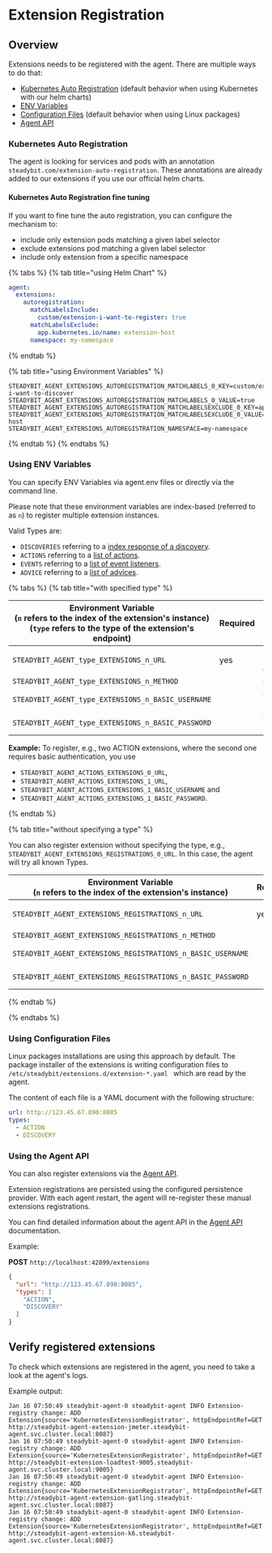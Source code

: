 # Extension Registration

## Overview

Extensions needs to be registered with the agent. There are multiple ways to do that:

- [Kubernetes Auto Registration](#kubernetes-auto-registration) (default behavior when using Kubernetes with our helm charts)
- [ENV Variables](#using-env-variables)
- [Configuration Files](#using-configuration-files) (default behavior when using Linux packages)
- [Agent API](#using-the-agent-api)

### Kubernetes Auto Registration

The agent is looking for services and pods with an annotation `steadybit.com/extension-auto-registration`. These annotations are already added to our
extensions if you use our official helm charts.

#### Kubernetes Auto Registration fine tuning

If you want to fine tune the auto registration, you can configure the mechanism to:

- include only extension pods matching a given label selector
- exclude extensions pod matching a given label selector
- include only extension from a specific namespace

{% tabs %}
{% tab title="using Helm Chart" %}

```yaml
agent:
  extensions:
    autoregistration:
      matchLabelsInclude:
        custom/extension-i-want-to-register: true
      matchLabelsExclude:
        app.kubernetes.io/name: extension-host
      namespace: my-namespace
```

{% endtab %}

{% tab title="using Environment Variables" %}
```
STEADYBIT_AGENT_EXTENSIONS_AUTOREGISTRATION_MATCHLABELS_0_KEY=custom/extension-i-want-to-discover
STEADYBIT_AGENT_EXTENSIONS_AUTOREGISTRATION_MATCHLABELS_0_VALUE=true
STEADYBIT_AGENT_EXTENSIONS_AUTOREGISTRATION_MATCHLABELSEXCLUDE_0_KEY=app.kubernetes.io/name
STEADYBIT_AGENT_EXTENSIONS_AUTOREGISTRATION_MATCHLABELSEXCLUDE_0_VALUE=extension-host
STEADYBIT_AGENT_EXTENSIONS_AUTOREGISTRATION_NAMESPACE=my-namespace
```
{% endtab %}
{% endtabs %}


### Using ENV Variables

You can specify ENV Variables via agent.env files or directly via the command line.

Please note that these environment variables are index-based (referred to as `n`) to register multiple extension instances.

Valid Types are:

- `DISCOVERIES` referring to a [index response of a discovery](https://github.com/steadybit/discovery-kit/blob/main/docs/discovery-api.md#index-response).
- `ACTIONS` referring to a [list of actions](https://github.com/steadybit/action-kit/blob/main/docs/action-api.md#action-list).
- `EVENTS` referring to a [list of event listeners](https://github.com/steadybit/event-kit/blob/main/docs/event-api.md#event-listeners-list).
- `ADVICE` referring to a [list of advices](https://github.com/steadybit/advice-kit/blob/main/docs/advice-api.md#index-response).

{% tabs %}
{% tab title="with specified type" %}

| Environment Variable<br/>(`n` refers to the index of the extension's instance)<br/>(`type` refers to the type of the extension's endpoint) | Required | Description                                                                                                         |
|--------------------------------------------------------------------------------------------------------------------------------------------|----------|---------------------------------------------------------------------------------------------------------------------|
| `STEADYBIT_AGENT_type_EXTENSIONS_n_URL`                                                                                                    | yes      | Fully-qualified URL of the endpoint, e.g., `http://my-extension.steadybit-extension.svc.cluster.local:8080/actions` |
| `STEADYBIT_AGENT_type_EXTENSIONS_n_METHOD`                                                                                                 |          | Optional HTTP method to use. Default: `GET`                                                                         |
| `STEADYBIT_AGENT_type_EXTENSIONS_n_BASIC_USERNAME`                                                                                         |          | Optional basic authentication username to use within HTTP requests.                                                 |
| `STEADYBIT_AGENT_type_EXTENSIONS_n_BASIC_PASSWORD`                                                                                         |          | Optional basic authentication password to use within HTTP requests.                                                 |

**Example:**
To register, e.g., two ACTION extensions, where the second one requires basic authentication, you use

- `STEADYBIT_AGENT_ACTIONS_EXTENSIONS_0_URL`,
- `STEADYBIT_AGENT_ACTIONS_EXTENSIONS_1_URL`,
- `STEADYBIT_AGENT_ACTIONS_EXTENSIONS_1_BASIC_USERNAME` and
- `STEADYBIT_AGENT_ACTIONS_EXTENSIONS_1_BASIC_PASSWORD`.

{% endtab %}

{% tab title="without specifying a type" %}

You can also register extension without specifying the type, e.g., `STEADYBIT_AGENT_EXTENSIONS_REGISTRATIONS_0_URL`. In this case, the agent will try all known Types.

| Environment Variable<br/>(`n` refers to the index of the extension's instance) | Required | Description                                                                                                         |
|--------------------------------------------------------------------------------|----------|---------------------------------------------------------------------------------------------------------------------|
| `STEADYBIT_AGENT_EXTENSIONS_REGISTRATIONS_n_URL`                               | yes      | Fully-qualified URL of the endpoint, e.g., `http://my-extension.steadybit-extension.svc.cluster.local:8080/actions` |
| `STEADYBIT_AGENT_EXTENSIONS_REGISTRATIONS_n_METHOD`                            |          | Optional HTTP method to use. Default: `GET`                                                                         |
| `STEADYBIT_AGENT_EXTENSIONS_REGISTRATIONS_n_BASIC_USERNAME`                    |          | Optional basic authentication username to use within HTTP requests.                                                 |
| `STEADYBIT_AGENT_EXTENSIONS_REGISTRATIONS_n_BASIC_PASSWORD`                    |          | Optional basic authentication password to use within HTTP requests.                                                 |

{% endtab %}

{% endtabs %}


### Using Configuration Files

Linux packages installations are using this approach by default. The package installer of the extensions is writing configuration files to
`/etc/steadybit/extensions.d/extension-*.yaml ` which are read by the agent.

The content of each file is a YAML document with the following structure:

```yaml
url: http://123.45.67.890:8085
types:
  - ACTION
  - DISCOVERY
```

### Using the Agent API

You can also register extensions via the [Agent API](agent-api.md).

Extension registrations are persisted using the configured persistence provider. With each agent restart, the agent will re-register these manual extensions
registrations.

You can find detailed information about the agent API in the [Agent API](agent-api.md) documentation.

Example:

**POST** `http://localhost:42899/extensions`

```json
{
  "url": "http://123.45.67.890:8085",
  "types": [
    "ACTION",
    "DISCOVERY"
  ]
}
```

## Verify registered extensions

To check which extensions are registered in the agent, you need to take a look at the agent's logs.

Example output:

```
Jan 16 07:50:49 steadybit-agent-0 steadybit-agent INFO Extension-registry change: ADD Extension{source='KubernetesExtensionRegistrator', httpEndpointRef=GET http://steadybit-agent-extension-jmeter.steadybit-agent.svc.cluster.local:8087}
Jan 16 07:50:49 steadybit-agent-0 steadybit-agent INFO Extension-registry change: ADD Extension{source='KubernetesExtensionRegistrator', httpEndpointRef=GET http://steadybit-extension-loadtest-9005.steadybit-agent.svc.cluster.local:9005}
Jan 16 07:50:49 steadybit-agent-0 steadybit-agent INFO Extension-registry change: ADD Extension{source='KubernetesExtensionRegistrator', httpEndpointRef=GET http://steadybit-agent-extension-gatling.steadybit-agent.svc.cluster.local:8087}
Jan 16 07:50:49 steadybit-agent-0 steadybit-agent INFO Extension-registry change: ADD Extension{source='KubernetesExtensionRegistrator', httpEndpointRef=GET http://steadybit-agent-extension-k6.steadybit-agent.svc.cluster.local:8087}
```